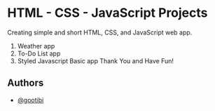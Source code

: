 # HTML - CSS - JavaScript Projects

Creating simple and short HTML, CSS, and JavaScript web app.

1. Weather app
2. To-Do List app
3. Styled Javascript Basic app
Thank You and Have Fun!


## Authors

- [@gootibi](https://github.com/gootibi)
